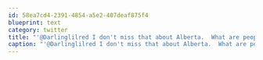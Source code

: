 ```yaml
---
id: 58ea7cd4-2391-4854-a5e2-407deaf875f4
blueprint: text
category: twitter
title: "'@Darlinglilred I don't miss that about Alberta.  What are people thinking half the time?"
caption: "'@Darlinglilred I don't miss that about Alberta.  What are people thinking half the time?"
---
```

